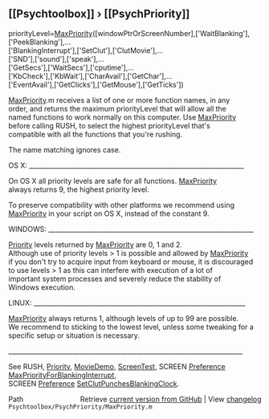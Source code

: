 ## [[Psychtoolbox]] &#8250; [[PsychPriority]]

priorityLevel=[MaxPriority](MaxPriority)([windowPtrOrScreenNumber],['WaitBlanking'],['PeekBlanking'],...  
                            ['BlankingInterrupt'],['SetClut'],['ClutMovie'],...  
                            ['SND'],['sound'],['speak'],...  
                            ['GetSecs'],['WaitSecs'],['cputime'],...  
                            ['KbCheck'],['KbWait'],['CharAvail'],['GetChar'],...  
                            ['EventAvail'],['GetClicks'],['GetMouse'],['GetTicks'])  
  
[MaxPriority](MaxPriority).m receives a list of one or more function names, in any  
order, and returns the maximum priorityLevel that will allow all the  
named functions to work normally on this computer. Use [MaxPriority](MaxPriority)  
before calling RUSH, to select the highest priorityLevel that's  
compatible with all the functions that you're rushing.  
  
The name matching ignores case.  
  
OS X: \_\_\_\_\_\_\_\_\_\_\_\_\_\_\_\_\_\_\_\_\_\_\_\_\_\_\_\_\_\_\_\_\_\_\_\_\_\_\_\_\_\_\_\_\_\_\_\_\_\_\_\_\_\_\_\_\_\_\_\_\_\_\_\_\_\_\_  
  
On OS X all priority levels are safe for all functions. [MaxPriority](MaxPriority)  
always returns 9, the highest priority level.  
  
To preserve compatibility with other platforms we recommend using  
[MaxPriority](MaxPriority) in your script on OS X, instead of the constant 9.  
  
WINDOWS: \_\_\_\_\_\_\_\_\_\_\_\_\_\_\_\_\_\_\_\_\_\_\_\_\_\_\_\_\_\_\_\_\_\_\_\_\_\_\_\_\_\_\_\_\_\_\_\_\_\_\_\_\_\_\_\_\_\_\_\_\_\_\_\_  
  
[Priority](Priority) levels returned by [MaxPriority](MaxPriority) are 0, 1 and 2.  
Although use of priority levels \> 1 is possible and allowed by [MaxPriority](MaxPriority)  
if you don't try to acquire input from keyboard or mouse, it is discouraged  
to use levels \> 1 as this can interfere with execution of a lot of  
important system processes and severely reduce the stability of  
Windows execution.  
  
LINUX: \_\_\_\_\_\_\_\_\_\_\_\_\_\_\_\_\_\_\_\_\_\_\_\_\_\_\_\_\_\_\_\_\_\_\_\_\_\_\_\_\_\_\_\_\_\_\_\_\_\_\_\_\_\_\_\_\_\_\_\_\_\_\_\_\_\_  
  
[MaxPriority](MaxPriority) always returns 1, although levels of up to 99 are possible.  
We recommend to sticking to the lowest level, unless some tweaking for a  
specific setup or situation is necessary.  
  
\_\_\_\_\_\_\_\_\_\_\_\_\_\_\_\_\_\_\_\_\_\_\_\_\_\_\_\_\_\_\_\_\_\_\_\_\_\_\_\_\_\_\_\_\_\_\_\_\_\_\_\_\_\_\_\_\_\_\_\_\_\_\_\_\_\_\_\_\_\_\_\_\_  
  
See RUSH, [Priority](Priority), [MovieDemo](MovieDemo), [ScreenTest](ScreenTest), SCREEN [Preference](Preference) [MaxPriorityForBlankingInterrupt](MaxPriorityForBlankingInterrupt),  
SCREEN [Preference](Preference) [SetClutPunchesBlankingClock](SetClutPunchesBlankingClock).  




<div class="code_header" style="text-align:right;">
  <span style="float:left;">Path&nbsp;&nbsp;</span> <span class="counter">Retrieve <a href=
  "https://raw.github.com/Psychtoolbox-3/Psychtoolbox-3/beta/Psychtoolbox/PsychPriority/MaxPriority.m">current version from GitHub</a> | View <a href=
  "https://github.com/Psychtoolbox-3/Psychtoolbox-3/commits/beta/Psychtoolbox/PsychPriority/MaxPriority.m">changelog</a></span>
</div>
<div class="code">
  <code>Psychtoolbox/PsychPriority/MaxPriority.m</code>
</div>

